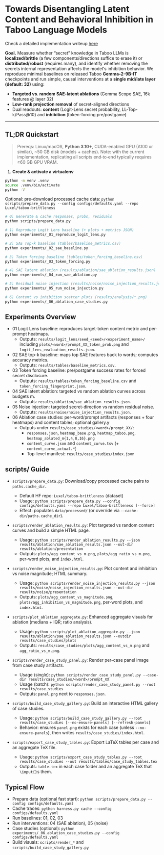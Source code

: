 # Towards Disentangling Latent Content and Behavioral Inhibition in Taboo Language Models

Check a detailed implementation writeup [here](https://docs.google.com/document/d/1MlG6K0U8PpTt8aJD4WXm66v6VWHNgY96oGW2SY7cvmo/edit?usp=drivesdk)

**Goal.** Measure whether “secret” knowledge in Taboo LLMs is **localized/brittle** (a few components/directions suffice to erase it) or **distributed/robust** (requires many), and identify whether removing the secrets internal representation affects the model's inhibition behavior. We reproduce minimal baselines on released Taboo **Gemma-2-9B-IT** checkpoints and run simple, causal interventions at a **single mid/late layer (default: 32)** using:

- **Targeted vs. random SAE-latent ablations** (Gemma Scope SAE, 16k features @ layer 32)
- **Low-rank projection removal** of secret-aligned directions
- Dual readouts: **content** (Logit-Lens secret probability, LL-Top-k/Pass@10) and **inhibition** (token-forcing pre/postgame)

---

## TL;DR Quickstart

> Prereqs: Linux/macOS, **Python 3.10+**, CUDA-enabled GPU (A100 or similar), ~50 GB disk (models + caches). Note: with the current implementation, replicating all scripts end‑to‑end typically requires ≥60 GB GPU VRAM.

1. **Create & activate a virtualenv**

```bash
python -m venv .venv
source .venv/bin/activate
python -V
```

Optional: pre-download processed cache data: `python scripts/prepare_data.py --config configs/defaults.yaml --repo Luxel/taboo-brittleness`

```bash
# 0) Generate & cache responses, probs, residuals
python scripts/prepare_data.py

# 1) Reproduce Logit Lens baseline (+ plots + metrics JSON)
python experiments/_01_reproduce_logit_lens.py 

# 2) SAE Top‑k baseline (tables/baseline_metrics.csv)
python experiments/_02_sae_baseline.py

# 3) Token forcing baseline (tables/token_forcing_baseline.csv)
python experiments/_03_token_forcing.py

# 4) SAE latent ablation (results/ablation/sae_ablation_results.json)
python experiments/_04_run_sae_ablation.py

# 5) Residual noise injection (results/noise/noise_injection_results.json)
python experiments/_05_run_noise_injection.py

# 6) Content vs inhibition scatter plots (results/analysis/*.png)
python experiments/_06_ablation_case_studies.py
```

## Experiments Overview

- 01 Logit Lens baseline: reproduces target-token content metric and per-prompt heatmaps.
  - Outputs: `results/logit_lens/seed_<seed>/<experiment_name>/` including `plots/<word>/prompt_XX_token_prob.png` and `logit_lens_evaluation_results.json`.
- 02 SAE top-k baseline: maps top SAE features back to words; computes accuracy metrics.
  - Outputs: `results/tables/baseline_metrics.csv`.
- 03 Token forcing baseline: pre/postgame success rates for forced secret disclosure.
  - Outputs: `results/tables/token_forcing_baseline.csv` and `token_forcing_fingerprint.json`.
- 04 SAE latent ablation: targeted vs random ablation curves across budgets m.
  - Outputs: `results/ablation/sae_ablation_results.json`.
- 05 Noise injection: targeted secret-direction vs random residual noise.
  - Outputs: `results/noise/noise_injection_results.json`.
- 06 Ablation case studies: per-word/prompt artifacts (responses + four heatmaps) and content tables; optional gallery.y
  - Outputs under `results/case_studies/<word>/prompt_XX/`:
    - `responses.json`, `heatmap_base.png`, `heatmap_taboo.png`, `heatmap_ablated_m{1,4,8,16}.png`
    - `content_curve.json` and `content_curve.tsv` (+ `content_curve_actual.*`)
    - Top-level manifest: `results/case_studies/index.json`

## scripts/ Guide

- `scripts/prepare_data.py`: Download/copy processed cache pairs to `paths.cache_dir`.

  - Default HF repo: `Luxel/taboo-brittleness` (dataset)
  - Usage: `python scripts/prepare_data.py --config configs/defaults.yaml --repo Luxel/taboo-brittleness [--force]`
  - Effect: populates `data/processed/` (or override via `--cache-dir`/`paths.cache_dir`).

- `scripts/render_ablation_results.py`: Plot targeted vs random content curves and build a simple HTML page.

  - Usage: `python scripts/render_ablation_results.py --json results/ablation/sae_ablation_results.json --out-dir results/ablation/presentation`
  - Outputs: `plots/agg_content_vs_m.png`, `plots/agg_ratio_vs_m.png`, per-word plots, and `index.html`.

- `scripts/render_noise_injection_results.py`: Plot content and inhibition vs noise magnitude; HTML summary.

  - Usage: `python scripts/render_noise_injection_results.py --json results/noise/noise_injection_results.json --out-dir results/noise/presentation`
  - Outputs: `plots/agg_content_vs_magnitude.png`, `plots/agg_inhibition_vs_magnitude.png`, per-word plots, and `index.html`.

- `scripts/plot_ablation_aggregate.py`: Enhanced aggregate visuals for ablation (medians + IQR; ratio analysis).

  - Usage: `python scripts/plot_ablation_aggregate.py --json results/ablation/sae_ablation_results.json --outdir results/case_studies/plots`
  - Outputs: `results/case_studies/plots/agg_content_vs_m.png` and `agg_ratio_vs_m.png`.

- `scripts/render_case_study_panel.py`: Render per-case panel image from case study artifacts.

  - Usage (single): `python scripts/render_case_study_panel.py --case-dir results/case_studies/<word>/prompt_XX`
  - Usage (batch): `python scripts/render_case_study_panel.py --root results/case_studies`
  - Outputs: `panel.png` next to `responses.json`.

- `scripts/build_case_study_gallery.py`: Build an interactive HTML gallery of case studies.

  - Usage: `python scripts/build_case_study_gallery.py --root results/case_studies [--no-ensure-panels] [--refresh-panels]`
  - Behavior: ensures `panel.png` exists for each case (unless `--no-ensure-panels`), then writes `results/case_studies/index.html`.

- `scripts/export_case_study_tables.py`: Export LaTeX tables per case and an aggregate TeX file.
  - Usage: `python scripts/export_case_study_tables.py --root results/case_studies --out results/tables/case_study_tables.tex`
  - Outputs: `table.tex` in each case folder and an aggregate TeX that `\input{}`s them.

## Typical Flow

- Prepare data (optional fast start): `python scripts/prepare_data.py --config configs/defaults.yaml`
- Cache traces: `python harness.py cache --config configs/defaults.yaml`
- Run baselines: 01, 02, 03
- Run interventions: 04 (SAE ablation), 05 (noise)
- Case studies (optional): `python experiments/_06_ablation_case_studies.py --config configs/defaults.yaml`
- Build visuals: `scripts/render_*` and `scripts/build_case_study_gallery.py`
